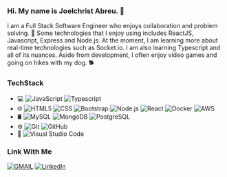 ### Hi. My name is Joelchrist Abreu. 👋

I am a Full Stack Software Engineer who enjoys collaboration and problem solving. 🤔 Some technologies that I enjoy using includes ReactJS, Javascript, Express and Node.js. At the moment, I am learning more about real-time technologies such as Socket.io. I am also learning Typescript and all of its nuances. Aside from development, I often enjoy video games and going on hikes with my dog. 🐕
<!--
**JAbreu96/JAbreu96** is a ✨ _special_ ✨ repository because its `README.md` (this file) appears on your GitHub profile.

Here are some ideas to get you started:

- 🔭 I’m currently working on ...
- 🌱 I’m currently learning ...
- 👯 I’m looking to collaborate on ...
- 🤔 I’m looking for help with ...
- 💬 Ask me about ...
- 📫 How to reach me: ...
- 😄 Pronouns: ...
- ⚡ Fun fact: ...
-->

### TechStack

- 💻 
![JavaScript](https://img.shields.io/badge/-JavaScript-333333?style=flat&logo=javascript)
![Typescript](https://img.shields.io/badge/-TypeScript-333333?style=flat&logo=typescript)
- 🌐 
![HTML5](https://img.shields.io/badge/-HTML5-333333?style=flat&logo=HTML5)
![CSS](https://img.shields.io/badge/-CSS-333333?style=flat&logo=CSS3&logoColor=1572B6)
![Bootstrap](https://img.shields.io/badge/-Bootstrap-333333?style=flat&logo=bootstrap&logoColor=563D7C)
![Node.js](https://img.shields.io/badge/-Node.js-333333?style=flat&logo=node.js)
![React](https://img.shields.io/badge/-React-333333?style=flat&logo=react)
![Docker](https://img.shields.io/badge/-Docker-333333?style=flat&logo=docker)
![AWS](https://img.shields.io/badge/-AWS-333333?style=flat&logo=aws)
- 🛢 
![MySQL](https://img.shields.io/badge/-MySQL-333333?style=flat&logo=mysql)
![MongoDB](https://img.shields.io/badge/-MongoDB-333333?style=flat&logo=mongodb)
![PostgreSQL](https://img.shields.io/badge/-PostgreSQL-333333?style=flat&logo=postgresql)
- ⚙️ 
![Git](https://img.shields.io/badge/-Git-333333?style=flat&logo=git)
![GitHub](https://img.shields.io/badge/-GitHub-333333?style=flat&logo=github)
- 🔧 
![Visual Studio Code](https://img.shields.io/badge/-Visual%20Studio%20Code-333333?style=flat&logo=visual-studio-code&logoColor=007ACC)

### Link With Me
[![GMAIL](https://img.shields.io/badge/Gmail-D14836?style=for-the-badge&logo=gmail&logoColor=white)](ajoelcrist@gmail.com)
[![LinkedIn](https://img.shields.io/badge/LinkedIn-0077B5?style=for-the-badge&logo=linkedin&logoColor=white)](https://www.linkedin.com/in/jc-abreu/)
